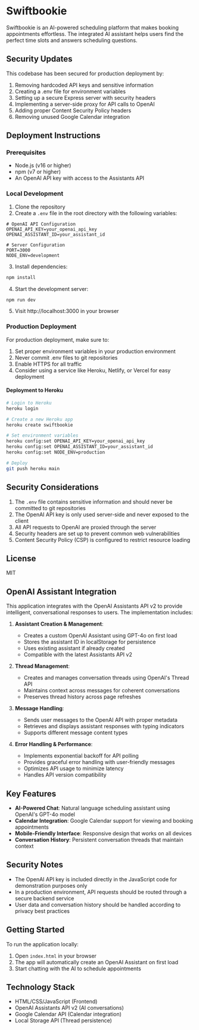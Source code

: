 # Swiftbookie

Swiftbookie is an AI-powered scheduling platform that makes booking appointments effortless. The integrated AI assistant helps users find the perfect time slots and answers scheduling questions.

## Security Updates

This codebase has been secured for production deployment by:

1. Removing hardcoded API keys and sensitive information
2. Creating a .env file for environment variables 
3. Setting up a secure Express server with security headers
4. Implementing a server-side proxy for API calls to OpenAI
5. Adding proper Content Security Policy headers
6. Removing unused Google Calendar integration

## Deployment Instructions

### Prerequisites

- Node.js (v16 or higher)
- npm (v7 or higher)
- An OpenAI API key with access to the Assistants API

### Local Development

1. Clone the repository
2. Create a `.env` file in the root directory with the following variables:

```
# OpenAI API Configuration
OPENAI_API_KEY=your_openai_api_key
OPENAI_ASSISTANT_ID=your_assistant_id

# Server Configuration
PORT=3000
NODE_ENV=development
```

3. Install dependencies:

```bash
npm install
```

4. Start the development server:

```bash
npm run dev
```

5. Visit http://localhost:3000 in your browser

### Production Deployment

For production deployment, make sure to:

1. Set proper environment variables in your production environment
2. Never commit .env files to git repositories
3. Enable HTTPS for all traffic
4. Consider using a service like Heroku, Netlify, or Vercel for easy deployment

#### Deployment to Heroku

```bash
# Login to Heroku
heroku login

# Create a new Heroku app
heroku create swiftbookie

# Set environment variables
heroku config:set OPENAI_API_KEY=your_openai_api_key
heroku config:set OPENAI_ASSISTANT_ID=your_assistant_id
heroku config:set NODE_ENV=production

# Deploy
git push heroku main
```

## Security Considerations

1. The `.env` file contains sensitive information and should never be committed to git repositories
2. The OpenAI API key is only used server-side and never exposed to the client
3. All API requests to OpenAI are proxied through the server
4. Security headers are set up to prevent common web vulnerabilities
5. Content Security Policy (CSP) is configured to restrict resource loading

## License

MIT

## OpenAI Assistant Integration

This application integrates with the OpenAI Assistants API v2 to provide intelligent, conversational responses to users. The implementation includes:

1. **Assistant Creation & Management**: 
   - Creates a custom OpenAI Assistant using GPT-4o on first load
   - Stores the assistant ID in localStorage for persistence
   - Uses existing assistant if already created
   - Compatible with the latest Assistants API v2

2. **Thread Management**: 
   - Creates and manages conversation threads using OpenAI's Thread API
   - Maintains context across messages for coherent conversations
   - Preserves thread history across page refreshes

3. **Message Handling**:
   - Sends user messages to the OpenAI API with proper metadata
   - Retrieves and displays assistant responses with typing indicators
   - Supports different message content types

4. **Error Handling & Performance**:
   - Implements exponential backoff for API polling
   - Provides graceful error handling with user-friendly messages
   - Optimizes API usage to minimize latency
   - Handles API version compatibility

## Key Features

- **AI-Powered Chat**: Natural language scheduling assistant using OpenAI's GPT-4o model
- **Calendar Integration**: Google Calendar support for viewing and booking appointments
- **Mobile-Friendly Interface**: Responsive design that works on all devices
- **Conversation History**: Persistent conversation threads that maintain context

## Security Notes

- The OpenAI API key is included directly in the JavaScript code for demonstration purposes only
- In a production environment, API requests should be routed through a secure backend service
- User data and conversation history should be handled according to privacy best practices

## Getting Started

To run the application locally:

1. Open `index.html` in your browser
2. The app will automatically create an OpenAI Assistant on first load
3. Start chatting with the AI to schedule appointments

## Technology Stack

- HTML/CSS/JavaScript (Frontend)
- OpenAI Assistants API v2 (AI conversations)
- Google Calendar API (Calendar integration)
- Local Storage API (Thread persistence) 
